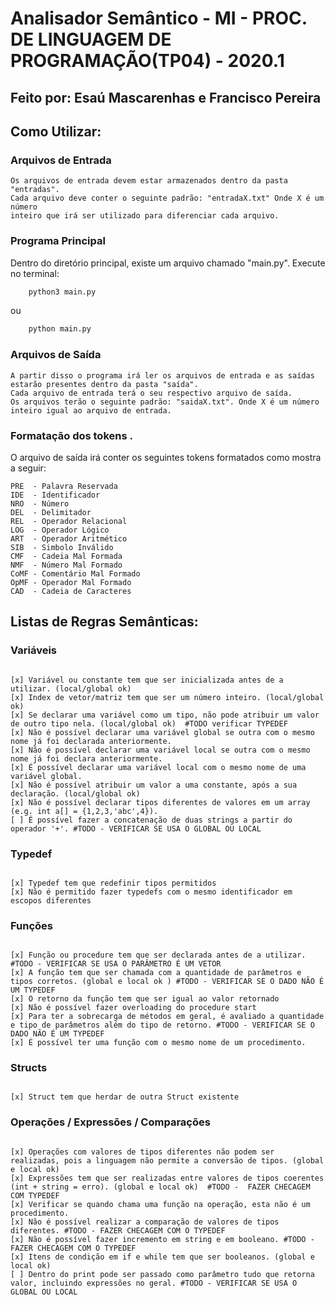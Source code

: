 # Analisador Semântico - MI - PROC. DE LINGUAGEM DE PROGRAMAÇÃO(TP04) - 2020.1
## Feito por: Esaú Mascarenhas e Francisco Pereira

## Como Utilizar:
### Arquivos de Entrada
    Os arquivos de entrada devem estar armazenados dentro da pasta "entradas".
    Cada arquivo deve conter o seguinte padrão: "entradaX.txt" Onde X é um número
    inteiro que irá ser utilizado para diferenciar cada arquivo.

### Programa Principal

 Dentro do diretório principal, existe um arquivo chamado "main.py". 
    Execute no terminal:

```bash
    python3 main.py 
```

ou

```bash
    python main.py 
```

### Arquivos de Saída
    A partir disso o programa irá ler os arquivos de entrada e as saídas estarão presentes dentro da pasta "saída". 
    Cada arquivo de entrada terá o seu respectivo arquivo de saída.
    Os arquivos terão o seguinte padrão: "saidaX.txt". Onde X é um número inteiro igual ao arquivo de entrada.
    

### Formatação dos tokens .
O arquivo de saída irá conter os seguintes tokens formatados como mostra a seguir:

```
PRE  - Palavra Reservada
IDE  - Identificador
NRO  - Número
DEL  - Delimitador
REL  - Operador Relacional
LOG  - Operador Lógico
ART  - Operador Aritmético
SIB  - Simbolo Inválido
CMF  - Cadeia Mal Formada
NMF  - Número Mal Formado
CoMF - Comentário Mal Formado
OpMF - Operador Mal Formado
CAD  - Cadeia de Caracteres

```

## Listas de Regras Semânticas:

### Variáveis

```

[x] Variável ou constante tem que ser inicializada antes de a utilizar. (local/global ok)
[x] Index de vetor/matriz tem que ser um número inteiro. (local/global ok)
[x] Se declarar uma variável como um tipo, não pode atribuir um valor de outro tipo nela. (local/global ok)  #TODO verificar TYPEDEF
[x] Não é possível declarar uma variável global se outra com o mesmo nome já foi declarada anteriormente. 
[x] Não é possível declarar uma variável local se outra com o mesmo nome já foi declara anteriormente. 
[x] É possível declarar uma variável local com o mesmo nome de uma variável global. 
[x] Não é possível atribuir um valor a uma constante, após a sua declaração. (local/global ok)
[x] Não é possível declarar tipos diferentes de valores em um array (e.g. int a[] = {1,2,3,'abc',4}). 
[ ] É possível fazer a concatenação de duas strings a partir do operador '+'. #TODO - VERIFICAR SE USA O GLOBAL OU LOCAL

```

### Typedef

```

[x] Typedef tem que redefinir tipos permitidos
[x] Não é permitido fazer typedefs com o mesmo identificador em escopos diferentes

```

### Funções

```

[x] Função ou procedure tem que ser declarada antes de a utilizar. #TODO - VERIFICAR SE USA O PARÂMETRO É UM VETOR
[x] A função tem que ser chamada com a quantidade de parâmetros e tipos corretos. (global e local ok ) #TODO - VERIFICAR SE O DADO NÃO É UM TYPEDEF 
[x] O retorno da função tem que ser igual ao valor retornado
[x] Não é possível fazer overloading do procedure start
[x] Para ter a sobrecarga de métodos em geral, é avaliado a quantidade e tipo de parâmetros além do tipo de retorno. #TODO - VERIFICAR SE O DADO NÃO É UM TYPEDEF
[x] É possível ter uma função com o mesmo nome de um procedimento.

```

### Structs

```

[x] Struct tem que herdar de outra Struct existente

```

### Operações / Expressões / Comparações

```

[x] Operações com valores de tipos diferentes não podem ser realizadas, pois a linguagem não permite a conversão de tipos. (global e local ok)
[x] Expressões tem que ser realizadas entre valores de tipos coerentes (int + string = erro). (global e local ok)  #TODO -  FAZER CHECAGEM COM TYPEDEF
[x] Verificar se quando chama uma função na operação, esta não é um procedimento.
[x] Não é possível realizar a comparação de valores de tipos diferentes. #TODO - FAZER CHECAGEM COM O TYPEDEF
[x] Não é possível fazer incremento em string e em booleano. #TODO - FAZER CHECAGEM COM O TYPEDEF
[x] Itens de condição em if e while tem que ser booleanos. (global e local ok)
[ ] Dentro do print pode ser passado como parâmetro tudo que retorna valor, incluindo expressões no geral. #TODO - VERIFICAR SE USA O GLOBAL OU LOCAL


